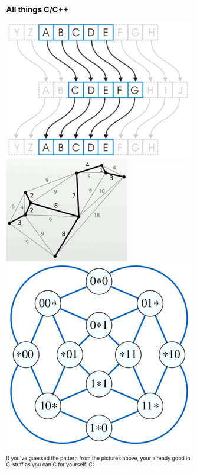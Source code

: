 All things C/C++ 
--

<img src="Images/caesar_cipher.png">
<img src="Images/comb.png">
<img src="Images/clique.png">

If you've guessed the pattern from the pictures above, your already good in C-stuff as you can C for yourself. C:


